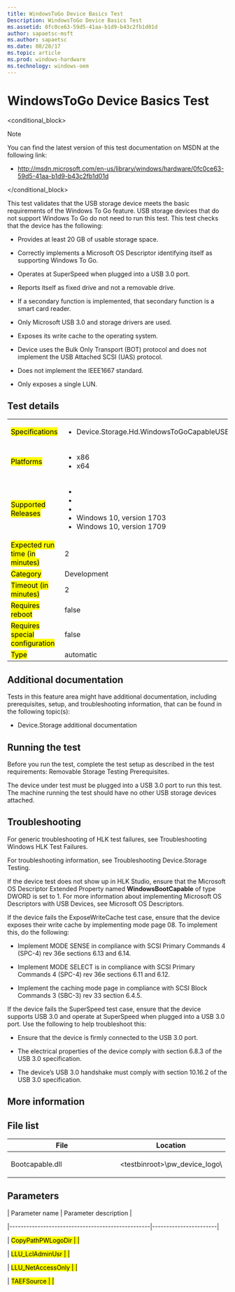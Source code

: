 ```yaml
---
title: WindowsToGo Device Basics Test
Description: WindowsToGo Device Basics Test
ms.assetid: 0fc0ce63-59d5-41aa-b1d9-b43c2fb1d01d
author: sapaetsc-msft
ms.author: sapaetsc
ms.date: 08/28/17
ms.topic: article
ms.prod: windows-hardware
ms.technology: windows-oem
---
```


# WindowsToGo Device Basics Test

<conditional_block> <conditions> <docset value="standalone"></docset> </conditions>

>[!NOTE]
You can find the latest version of this test documentation on MSDN at the following link:

-   <xref hlink="http://msdn.microsoft.com/en-us/library/windows/hardware/0fc0ce63-59d5-41aa-b1d9-b43c2fb1d01d">http://msdn.microsoft.com/en-us/library/windows/hardware/0fc0ce63-59d5-41aa-b1d9-b43c2fb1d01d</b>


</conditional_block>

This test validates that the USB storage device meets the basic requirements of the Windows To Go feature. USB storage devices that do not support Windows To Go do not need to run this test. This test checks that the device has the following:

-   Provides at least 20 GB of usable storage space.

-   Correctly implements a Microsoft OS Descriptor identifying itself as supporting Windows To Go.

-   Operates at SuperSpeed when plugged into a USB 3.0 port.

-   Reports itself as fixed drive and not a removable drive.

-   If a secondary function is implemented, that secondary function is a smart card reader.

-   Only Microsoft USB 3.0 and storage drivers are used.

-   Exposes its write cache to the operating system.

-   Device uses the Bulk Only Transport (BOT) protocol and does not implement the USB Attached SCSI (UAS) protocol.

-   Does not implement the IEEE1667 standard.

-   Only exposes a single LUN.

## Test details

<table>
<colgroup>
<col width="50%" />
<col width="50%" />
</colgroup>
<tbody>
<tr class="odd">
<td><mark type="bullet_intro">Specifications</b></td>
<td><ul>
<li>Device.Storage.Hd.WindowsToGoCapableUSBDrive.WindowsToGoCapableUSBDrive</li>
</ul></td>
</tr>
<tr class="even">
<td><mark type="bullet_intro">Platforms</b></td>
<td><ul>
<li><tla rid="win_threshold_desktop"></tla> x86</li>
<li><tla rid="win_threshold_desktop"></tla> x64</li>
</ul></td>
</tr>
<tr class="odd">
<td><mark type="bullet_intro">Supported Releases</b></td>
<td><ul>
<li><tla rid="win_10"></tla></li>
<li><tla rid="win_10_th2"></tla></li>
<li><tla rid="win_10_rs1"></tla></li>
<li>Windows 10, version 1703</li>
<li>Windows 10, version 1709</li>
</ul></td>
</tr>
<tr class="even">
<td><mark type="bullet_intro">Expected run time (in minutes)</b></td>
<td>2</td>
</tr>
<tr class="odd">
<td><mark type="bullet_intro">Category</b></td>
<td>Development</td>
</tr>
<tr class="even">
<td><mark type="bullet_intro">Timeout (in minutes)</b></td>
<td>2</td>
</tr>
<tr class="odd">
<td><mark type="bullet_intro">Requires reboot</b></td>
<td>false</td>
</tr>
<tr class="even">
<td><mark type="bullet_intro">Requires special configuration</b></td>
<td>false</td>
</tr>
<tr class="odd">
<td><mark type="bullet_intro">Type</b></td>
<td>automatic</td>
</tr>
</tbody>
</table>

## Additional documentation

Tests in this feature area might have additional documentation, including prerequisites, setup, and troubleshooting information, that can be found in the following topic(s):

-   <xref rid="p_hlk_test.device_storage_additional_documentation">Device.Storage additional documentation</b>

## Running the test

Before you run the test, complete the test setup as described in the test requirements: <xref rid="p_hlk_test.removable_storage_testing_prerequisites">Removable Storage Testing Prerequisites</b>.

The device under test must be plugged into a USB 3.0 port to run this test. The machine running the test should have no other USB storage devices attached.

## Troubleshooting

For generic troubleshooting of HLK test failures, see <xref rid="p_hlk.troubleshooting_windows_hlk_test_failures">Troubleshooting Windows HLK Test Failures</b>.

For troubleshooting information, see <xref rid="p_hlk_test.troubleshooting_devicestorage_testing">Troubleshooting Device.Storage Testing</b>.

If the device test does not show up in HLK Studio, ensure that the Microsoft OS Descriptor Extended Property named **WindowsBootCapable** of type DWORD is set to 1. For more information about implementing Microsoft OS Descriptors with USB Devices, see <xref hlink="http://msdn.microsoft.com/en-us/library/windows/hardware/gg463179.aspx">Microsoft OS Descriptors</b>.

If the device fails the ExposeWriteCache test case, ensure that the device exposes their write cache by implementing mode page 08. To implement this, do the following:

-   Implement MODE SENSE in compliance with SCSI Primary Commands 4 (SPC-4) rev 36e sections 6.13 and 6.14.

-   Implement MODE SELECT is in compliance with SCSI Primary Commands 4 (SPC-4) rev 36e sections 6.11 and 6.12.

-   Implement the caching mode page in compliance with SCSI Block Commands 3 (SBC-3) rev 33 section 6.4.5.

If the device fails the SuperSpeed test case, ensure that the device supports USB 3.0 and operate at SuperSpeed when plugged into a USB 3.0 port. Use the following to help troubleshoot this:

-   Ensure that the device is firmly connected to the USB 3.0 port.

-   The electrical properties of the device comply with section 6.8.3 of the USB 3.0 specification.

-   The device’s USB 3.0 handshake must comply with section 10.16.2 of the USB 3.0 specification.

## More information

## File list

<table>
<colgroup>
<col width="50%" />
<col width="50%" />
</colgroup>
<thead>
<tr class="header">
<th>File</th>
<th>Location</th>
</tr>
</thead>
<tbody>
<tr class="odd">
<td><p>Bootcapable.dll</p></td>
<td><p><placeholder>&lt;testbinroot&gt;</placeholder>\pw_device_logo\</p></td>
</tr>
</tbody>
</table>

## Parameters

| Parameter name                                   | Parameter description |
|--------------------------------------------------|-----------------------|
| <mark type="bullet_intro">CopyPathPWLogoDir</b>  |                       |
| <mark type="bullet_intro">LLU\_LclAdminUsr</b>   |                       |
| <mark type="bullet_intro">LLU\_NetAccessOnly</b> |                       |
| <mark type="bullet_intro">TAEFSource</b>         |                       |






